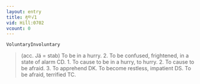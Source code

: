 ```yaml
---
layout: entry
title: རྟབ་√1
vid: Hill:0702
vcount: 0
---
```

`VoluntaryInvoluntary` 
> (acc\.
 Jä = stab) To be in a hurry\.
 2\.
 To be confused, frightened, in a state of alarm CD\.
1\.
 To cause to be in a hurry, to hurry\.
 2\.
 To cause to be afraid\.
 3\.
 To apprehend DK\.
To become restless, impatient DS\.
To be afraid, terrified TC\.


